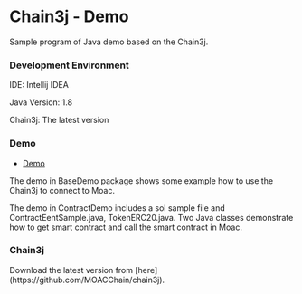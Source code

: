 # Chain3j - Demo
<p>Sample program of Java demo based on the Chain3j.</p>

### Development Environment
<p>IDE: Intellij IDEA</p>
<p>Java Version: 1.8</p>
<p>Chain3j: The latest version</p>

### Demo
 - [Demo](https://github.com/DavidRicardoWilde/chain3j-demo/tree/master/BaseDemo/src/main/java/Demo "Demo")
<p> The demo in BaseDemo package shows some example how to use the Chain3j to connect to Moac. </p>
<p> The demo in ContractDemo includes a sol sample file and ContractEentSample.java, TokenERC20.java. Two Java classes demonstrate how to get smart contract and call the smart contract in Moac.</p>

### Chain3j
<p>Download the latest version from [here](https://github.com/MOACChain/chain3j).</p>
